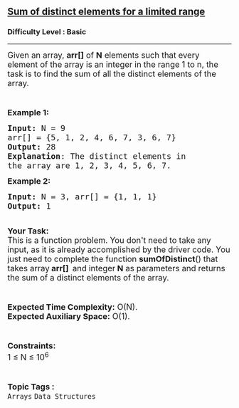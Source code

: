 <h2><a href="https://practice.geeksforgeeks.org/problems/sum-of-distinct-elements-15115/1?page=1&difficulty[]=-1&category[]=Arrays&sortBy=accuracy">Sum of distinct elements for a limited range</a></h2><h3>Difficulty Level : Basic</h3><hr><div class="problems_problem_content__Xm_eO"><p><span style="font-size:18px">Given an array, <strong>arr[]</strong> of <strong>N</strong> elements such that every element of the array is an integer in the range 1 to n, the task is to find the sum of all the distinct elements of the array.</span></p>

<p>&nbsp;</p>

<p><span style="font-size:18px"><strong>Example 1:</strong></span></p>

<pre><span style="font-size:18px"><strong>Input: </strong>N = 9
arr[] = {5, 1, 2, 4, 6, 7, 3, 6, 7}
<strong>Output:</strong> 28
<strong>Explanation</strong>: The distinct elements in 
the array are 1, 2, 3, 4, 5, 6, 7.</span></pre>

<p><span style="font-size:18px"><strong>Example 2:</strong></span></p>

<pre><span style="font-size:18px"><strong>Input: </strong>N = 3, arr[] = {1, 1, 1}
<strong>Output:</strong> 1

</span></pre>

<p><span style="font-size:18px"><strong>Your Task:</strong><br>
This is a function problem. You don't need to take any input, as it is already accomplished by the driver code. You just need to complete the function <strong>sumOfDistinct</strong>() that takes array<strong> arr[]&nbsp; </strong>and integer<strong> N</strong> as parameters and returns the sum of a distinct elements of the array.</span></p>

<p>&nbsp;</p>

<p><span style="font-size:18px"><strong>Expected Time Complexity:</strong> O(N).<br>
<strong>Expected Auxiliary Space:</strong> O(1).</span></p>

<p>&nbsp;</p>

<p><span style="font-size:18px"><strong>Constraints:</strong><br>
1 ≤ N ≤ 10<sup>6</sup></span></p>
</div><br><p><span style=font-size:18px><strong>Topic Tags : </strong><br><code>Arrays</code>&nbsp;<code>Data Structures</code>&nbsp;